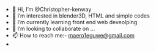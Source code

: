 - 👋 Hi, I’m @Christopher-kenway
- 👀 I’m interested in blender3D, HTML and simple codes
- 🌱 I’m currently learning front end web deveolping
- 💞️ I’m looking to collaborate on ...
- 📫 How to reach me:- maero1eguwe@gmail.com
- 

<!---
Christopher-kenway/Christopher-kenway is a ✨ special ✨ repository because its `README.md` (this file) appears on your GitHub profile.
You can click the Preview link to take a look at your changes.
--->
